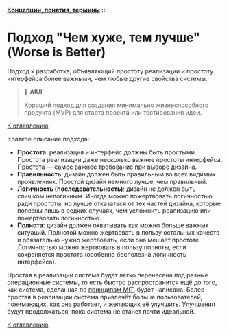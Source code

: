 **[Концепции, понятия, термины](../README.md#concepts) ::**
# Подход "Чем хуже, тем лучше" (Worse is Better)

Подход к разработке, объявляющий простоту реализации и простоту интерфейса более важными, чем любые другие свойства системы.

> :thinking: **AIUI**
>
> Хороший подход для создания минимально жизнеспособного продукта (MVP) для старта проекта или тестирования идеи.

[К оглавлению](../README.md#concepts)

Краткое описание подхода:

- **Простота**: реализация и интерфейс должны быть простыми. Простота реализации даже несколько важнее простоты интерфейса. Простота — самое важное требование при выборе дизайна.
- **Правильность**: дизайн должен быть правильным во всех видимых проявлениях. Простой дизайн немного лучше, чем правильный.
- **Логичность (последовательность)**: дизайн не должен быть слишком нелогичным. Иногда можно пожертвовать логичностью ради простоты, но лучше отказаться от тех частей дизайна, которые полезны лишь в редких случаях, чем усложнить реализацию или пожертвовать логичностью.
- **Полнота**: дизайн должен охватывать как можно больше важных ситуаций. Полнотой можно жертвовать в пользу остальных качеств и обязательно нужно жертвовать, если она мешает простоте. Логичностью можно жертвовать в пользу полноты, если сохраняется простота (особенно бесполезна логичность интерфейса).

Простая в реализации система будет легко перенесена под разные операционные системы, то есть быстро распространится ещё до того, как система, сделанная по [принципам MIT](mit.md), будет написана. Более простая в реализации система привлечёт больше пользователей, понимающих, как она работает, и желающих её улучшить. Улучшения будут продолжаться, пока система не станет почти идеальной.

[К оглавлению](../README.md#concepts)

